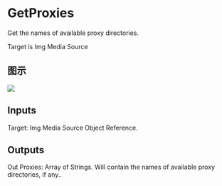 # GetProxies

Get the names of available proxy directories.

Target is Img Media Source

## 图示

![]($-20221218-19164638.png)

## Inputs

Target: Img Media Source Object Reference.  

## Outputs

Out Proxies: Array of Strings. Will contain the names of available proxy directories, if any..

